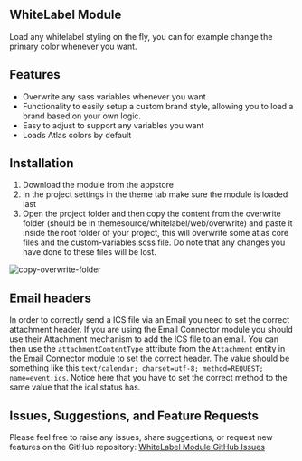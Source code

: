 ## WhiteLabel Module

Load any whitelabel styling on the fly, you can for example change the primary color whenever you want.

## Features

- Overwrite any sass variables whenever you want
- Functionality to easily setup a custom brand style, allowing you to load a brand based on your own logic.
- Easy to adjust to support any variables you want
- Loads Atlas colors by default

## Installation

1. Download the module from the appstore
2. In the project settings in the theme tab make sure the module is loaded last
3. Open the project folder and then copy the content from the overwrite folder (should be in themesource/whitelabel/web/overwrite) and paste it inside the root folder of your project, this will overwrite some atlas core files and the custom-variables.scss file. Do note that any changes you have done to these files will be lost.

![copy-overwrite-folder](image.png)

## Email headers

In order to correctly send a ICS file via an Email you need to set the correct attachment header. If you are using the Email Connector module you should use their Attachment mechanism to add the ICS file to an email. You can then use the `attachmentContentType` attribute from the `Attachment` entity in the Email Connector module to set the correct header. The value should be something like this `text/calendar; charset=utf-8; method=REQUEST; name=event.ics`. Notice here that you have to set the correct method to the same value that the ical status has.


## Issues, Suggestions, and Feature Requests

Please feel free to raise any issues, share suggestions, or request new features on the GitHub repository:
[WhiteLabel Module GitHub Issues](https://github.com/hunter-koppen/WhiteLabelModule/issues)